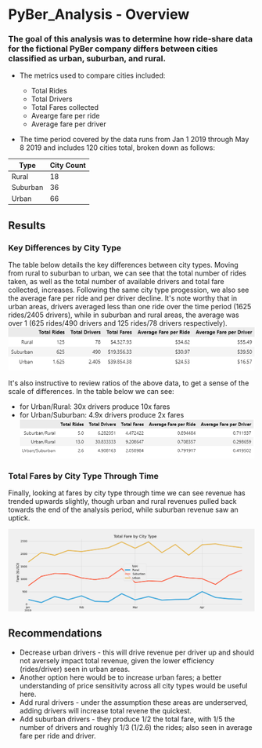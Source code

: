 # PyBer_Analysis - Overview

### The goal of this analysis was to determine how ride-share data for the fictional PyBer company differs between cities classified as urban, suburban, and rural.

- The metrics used to compare cities included:
    - Total Rides
    - Total Drivers
    - Total Fares collected
    - Avearge fare per ride
    - Average fare per driver

- The time period covered by the data runs from Jan 1 2019 through May 8 2019 and includes 120 cities total, broken down as follows:

|Type|City Count|
|----|----|
|Rural|18|
|Suburban|36|
|Urban|66|


## Results

### Key Differences by City Type
The table below details the key differences between city types.
Moving from rural to suburban to urban, we can see that the total number of rides taken, as well as the total number of available drivers and total fare collected, increases.
Following the same city type progession, we also see the average fare per ride and per driver decline.
It's note worthy that in urban areas, drivers averaged less than one ride over the time period (1625 rides/2405 drivers), while in suburban and  rural areas, the average was over 1 (625 rides/490 drivers and 125 rides/78 drivers respectively).
![Ride Share details](Images/Summary_Data.png)

It's also instructive to review ratios of the above data, to get a sense of the scale of differences. In the table below we can see:
- for Urban/Rural: 30x drivers produce 10x fares
- for Urban/Suburban: 4.9x drivers produce 2x fares 
![Ride share detail ratios](Images/Summary_Data_ratios.png)

### Total Fares by City Type Through Time
Finally, looking at fares by city type through time we can see revenue has trended upwards slightly, though urban and rural revenues pulled back towards the end of the analysis period, while suburban revenue saw an uptick.

![Fares by city type through time](analysis/Pyber_fare_summary.png)

## Recommendations

- Decrease urban drivers - this will drive revenue per driver up and should not aversely impact total revenue, given the lower efficiency (rides/driver) seen in urban areas.
- Another option here would be to increase urban fares; a better understanding of price sensitivity across all city types would be useful here.
- Add rural drivers - under the assumption these areas are underserved, adding drivers will increase total revene the quickest.
- Add suburban drivers - they produce 1/2 the total fare, with 1/5 the number of drivers and roughly 1/3 (1/2.6) the rides; also seen in average fare per ride and driver.
